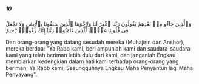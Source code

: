 ##### 10

<span class="ayah">وَٱلَّذِينَ جَآءُو مِنۢ بَعْدِهِمْ يَقُولُونَ رَبَّنَا ٱغْفِرْ لَنَا وَلِإِخْوَٰنِنَا ٱلَّذِينَ سَبَقُونَا بِٱلْإِيمَٰنِ وَلَا تَجْعَلْ فِى قُلُوبِنَا غِلًّۭا لِّلَّذِينَ ءَامَنُوا۟ رَبَّنَآ إِنَّكَ رَءُوفٌۭ رَّحِيمٌ</span>

<span class="ayah_translation">Dan orang-orang yang datang sesudah mereka (Muhajirin dan Anshor), mereka berdoa: "Ya Rabb kami, beri ampunlah kami dan saudara-saudara kami yang telah beriman lebih dulu dari kami, dan janganlah Engkau membiarkan kedengkian dalam hati kami terhadap orang-orang yang beriman; Ya Rabb kami, Sesungguhnya Engkau Maha Penyantun lagi Maha Penyayang".</span>
